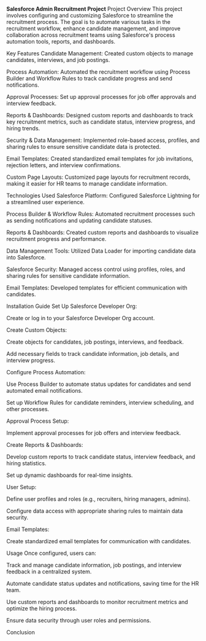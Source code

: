 **Salesforce Admin Recruitment Project**
Project Overview
This project involves configuring and customizing Salesforce to streamline the recruitment process. The goal is to automate various tasks in the recruitment workflow, enhance candidate management, and improve collaboration across recruitment teams using Salesforce's process automation tools, reports, and dashboards.

Key Features
Candidate Management: Created custom objects to manage candidates, interviews, and job postings.

Process Automation: Automated the recruitment workflow using Process Builder and Workflow Rules to track candidate progress and send notifications.

Approval Processes: Set up approval processes for job offer approvals and interview feedback.

Reports & Dashboards: Designed custom reports and dashboards to track key recruitment metrics, such as candidate status, interview progress, and hiring trends.

Security & Data Management: Implemented role-based access, profiles, and sharing rules to ensure sensitive candidate data is protected.

Email Templates: Created standardized email templates for job invitations, rejection letters, and interview confirmations.

Custom Page Layouts: Customized page layouts for recruitment records, making it easier for HR teams to manage candidate information.

Technologies Used
Salesforce Platform: Configured Salesforce Lightning for a streamlined user experience.

Process Builder & Workflow Rules: Automated recruitment processes such as sending notifications and updating candidate statuses.

Reports & Dashboards: Created custom reports and dashboards to visualize recruitment progress and performance.

Data Management Tools: Utilized Data Loader for importing candidate data into Salesforce.

Salesforce Security: Managed access control using profiles, roles, and sharing rules for sensitive candidate information.

Email Templates: Developed templates for efficient communication with candidates.

Installation Guide
Set Up Salesforce Developer Org:

Create or log in to your Salesforce Developer Org account.

Create Custom Objects:

Create objects for candidates, job postings, interviews, and feedback.

Add necessary fields to track candidate information, job details, and interview progress.

Configure Process Automation:

Use Process Builder to automate status updates for candidates and send automated email notifications.

Set up Workflow Rules for candidate reminders, interview scheduling, and other processes.

Approval Process Setup:

Implement approval processes for job offers and interview feedback.

Create Reports & Dashboards:

Develop custom reports to track candidate status, interview feedback, and hiring statistics.

Set up dynamic dashboards for real-time insights.

User Setup:

Define user profiles and roles (e.g., recruiters, hiring managers, admins).

Configure data access with appropriate sharing rules to maintain data security.

Email Templates:

Create standardized email templates for communication with candidates.

Usage
Once configured, users can:

Track and manage candidate information, job postings, and interview feedback in a centralized system.

Automate candidate status updates and notifications, saving time for the HR team.

Use custom reports and dashboards to monitor recruitment metrics and optimize the hiring process.

Ensure data security through user roles and permissions.

Conclusion
